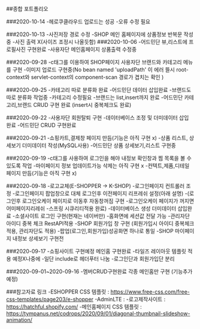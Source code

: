 ##종합 포트폴리오

###2020-10-14
-헤로쿠클라우드 업로드는 성공
-오류 수정 필요

###2020-10-13
-사진저장 경로 수정
-SHOP 메인 홈페이지에 상품정보 반복문 작성중
-사진 출력 X(사이즈 조정시 나올듯함)
###2020-10-06
-어드민단 뷰,리스트에 프로필사진 구현완료
-사용자단 메인홈페이지 상품출력 수정중 

###2020-09-28
-c태그를 이용하여 SHOP페이지 사용자단 브랜드와 카테고리 메뉴를 구현
-이미지 업로드 구현중(No bean named 'uploadPath' 이 에러 뜰시 root-context와 servlet-context의 component-scan 경로가 겹치는 확인 )

###2020-09-25
-카테고리 따로 분류화 완료
-어드민단 데이터 삽입완료
-브랜드도 따로 분류화 작업중
-카테고리 수정필요
-브랜드는 list,insert까지 완료
-어드민단 카테고리,브랜드 CRUD 구현 완료 (insert시 중복체크도 완료)

###2020-09-22
-사용자단 회원탈퇴 구현
-데이터베이스 조정 및 더미데이터 삽입 완료
-어드민단 CRUD 구현완료 

###2020-09-21
-쇼핑카트,결제창 페이지 만듬(기능은 아직 구현 x)
-상품 리스트, 상세보기 더미데이터 작성(MySQL사용)
-어드민단 상품 상세보기,리스트 구현중 

###2020-09-19
-c태그를 사용하여 로그인을 해야 내정보 확인창과 찜 목록을  볼 수 있도록 작업
-마이페이지 정보 업데이트가능 삭제는 아직 구현 x
-컨텍트,제품,디테일 페이지 만듬(기능은 아직 구현 x)

###2020-09-18
-로고교체(E-SHOPPER -> K-SHOP)
-로그인페이지 컨트롤러 조정
-로그인페이지 팝업창으로 대체 로그인후 이전페이지 리프레쉬 설정(아래 설명)
-(로그인후 로그인오케이 페이지로 이동후 자동창꺼짐 구현
-로그인오케이 페이지가 꺼지면 어미페이지리레쉬
-스프링 시큐리티적용 완료) 
-데이터베이스 생성 더미데이터 삽입완료
-소셜사이트 로그인 구현(현재는 네이버만)
-홈화면에 세션값 전달 가능
-관리자단 아이디 중복 체크 RestAPI적용
-SHOP 회원가입 창 구현 (회원가입시 아이디 중복체크 적용, 관리자단도 적용)
-팝업(로그인,회원가입)성공화면 하나로 통일
-SHOP 마이페이지 내정보 상세보기 구현전


###2020-09-17
-쇼핑사이트 구현예정 메인홈 구현완료
-타일즈 레이아웃 템플릿 적용 예정X나중에
-일단 include로 헤더푸터 나눔
-로그인단과 회원가입단 분리

###2020-09-01~2020-09-16
-멤버CRUD구현완료 각종 메인홈만 구현 (기능추가예정)

###참고자료 링크
-ESHOPPER CSS 템플릿 : https://www.free-css.com/free-css-templates/page203/e-shopper
-AdminLTE :
-로고제작사이트 : https://hatchful.shopify.com/
-메인홈페이지 CSS 템플릿 : https://tympanus.net/codrops/2020/09/01/diagonal-thumbnail-slideshow-animation/
